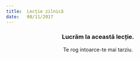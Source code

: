 ```yaml
---
title:  Lecție zilnică
date:   08/11/2017
---
```


### <center>Lucrăm la această lecție.</center>
<center>Te rog intoarce-te mai tarziu.</center>